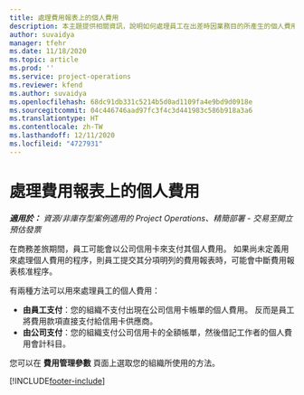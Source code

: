 ```yaml
---
title: 處理費用報表上的個人費用
description: 本主題提供相關資訊，說明如何處理員工在出差時因業務目的所產生的個人費用。
author: suvaidya
manager: tfehr
ms.date: 11/18/2020
ms.topic: article
ms.prod: ''
ms.service: project-operations
ms.reviewer: kfend
ms.author: suvaidya
ms.openlocfilehash: 68dc91db331c5214b5d0ad1109fa4e9bd9d0918e
ms.sourcegitcommit: 04c446746aad97fc3f4c3d441983c586b918a3a6
ms.translationtype: HT
ms.contentlocale: zh-TW
ms.lasthandoff: 12/11/2020
ms.locfileid: "4727931"
---
```

# <a name="work-with-personal-expenses-on-an-expense-report"></a>處理費用報表上的個人費用

_**適用於：** 資源/非庫存型案例適用的 Project Operations、精簡部署 - 交易至開立預估發票_

在商務差旅期間，員工可能會以公司信用卡來支付其個人費用。 如果尚未定義用來處理個人費用的程序，則員工提交其分項明列的費用報表時，可能會中斷費用報表核准程序。

有兩種方法可以用來處理員工的個人費用：

  - **由員工支付**：您的組織不支付出現在公司信用卡帳單的個人費用。 反而是員工將費用款項直接支付給信用卡供應商。 
  - **由公司支付**：您的組織支付公司信用卡的全額帳單，然後借記工作者的個人費用會計科目。

您可以在 **費用管理參數** 頁面上選取您的組織所使用的方法。


[!INCLUDE[footer-include](../includes/footer-banner.md)]